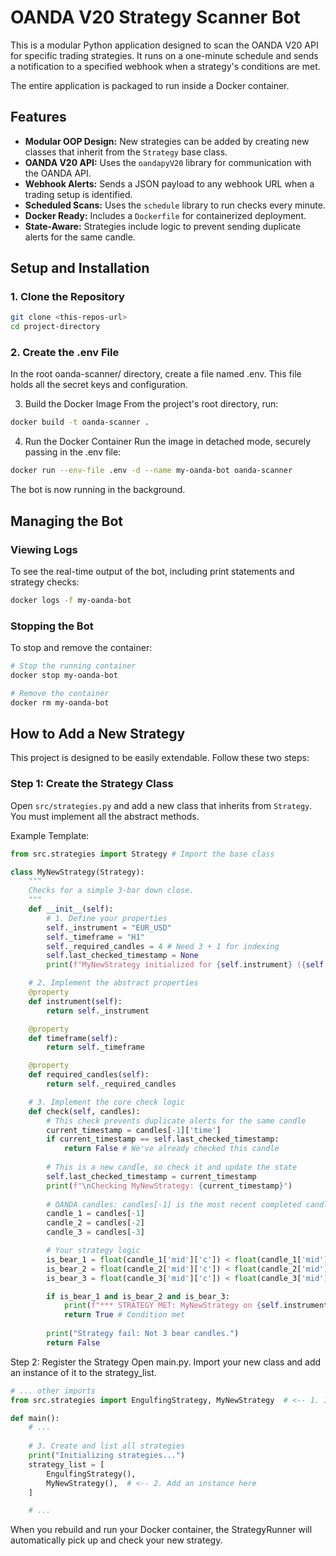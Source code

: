 # OANDA V20 Strategy Scanner Bot

This is a modular Python application designed to scan the OANDA V20 API for specific trading strategies. It runs on a one-minute schedule and sends a notification to a specified webhook when a strategy's conditions are met.

The entire application is packaged to run inside a Docker container.

## Features

* **Modular OOP Design:** New strategies can be added by creating new classes that inherit from the `Strategy` base class.
* **OANDA V20 API:** Uses the `oandapyV20` library for communication with the OANDA API.
* **Webhook Alerts:** Sends a JSON payload to any webhook URL when a trading setup is identified.
* **Scheduled Scans:** Uses the `schedule` library to run checks every minute.
* **Docker Ready:** Includes a `Dockerfile` for containerized deployment.
* **State-Aware:** Strategies include logic to prevent sending duplicate alerts for the same candle.

## Setup and Installation

### 1. Clone the Repository

```bash
git clone <this-repos-url>
cd project-directory
```

### 2. Create the .env File
In the root oanda-scanner/ directory, create a file named .env. This file holds all the secret keys and configuration.

3. Build the Docker Image
From the project's root directory, run:
```bash
docker build -t oanda-scanner .
```

4. Run the Docker Container
Run the image in detached mode, securely passing in the .env file:
```bash
docker run --env-file .env -d --name my-oanda-bot oanda-scanner
```

The bot is now running in the background.

## Managing the Bot
### Viewing Logs
To see the real-time output of the bot, including print statements and strategy checks:
```bash
docker logs -f my-oanda-bot
```

### Stopping the Bot
To stop and remove the container:
```bash
# Stop the running container
docker stop my-oanda-bot

# Remove the container
docker rm my-oanda-bot
```

## How to Add a New Strategy
This project is designed to be easily extendable. Follow these two steps:

### Step 1: Create the Strategy Class
Open ```src/strategies.py``` and add a new class that inherits from ```Strategy```. You must implement all the abstract methods.

Example Template:

```python
from src.strategies import Strategy # Import the base class

class MyNewStrategy(Strategy):
    """
    Checks for a simple 3-bar down close.
    """
    def __init__(self):
        # 1. Define your properties
        self._instrument = "EUR_USD"
        self._timeframe = "H1"
        self._required_candles = 4 # Need 3 + 1 for indexing
        self.last_checked_timestamp = None
        print(f"MyNewStrategy initialized for {self.instrument} ({self.timeframe})")

    # 2. Implement the abstract properties
    @property
    def instrument(self):
        return self._instrument

    @property
    def timeframe(self):
        return self._timeframe

    @property
    def required_candles(self):
        return self._required_candles

    # 3. Implement the core check logic
    def check(self, candles):
        # This check prevents duplicate alerts for the same candle
        current_timestamp = candles[-1]['time']
        if current_timestamp == self.last_checked_timestamp:
            return False # We've already checked this candle
        
        # This is a new candle, so check it and update the state
        self.last_checked_timestamp = current_timestamp
        print(f"\nChecking MyNewStrategy: {current_timestamp}")
        
        # OANDA candles: candles[-1] is the most recent completed candle
        candle_1 = candles[-1]
        candle_2 = candles[-2]
        candle_3 = candles[-3]

        # Your strategy logic
        is_bear_1 = float(candle_1['mid']['c']) < float(candle_1['mid']['o'])
        is_bear_2 = float(candle_2['mid']['c']) < float(candle_2['mid']['o'])
        is_bear_3 = float(candle_3['mid']['c']) < float(candle_3['mid']['o'])

        if is_bear_1 and is_bear_2 and is_bear_3:
            print(f"*** STRATEGY MET: MyNewStrategy on {self.instrument} ***")
            return True # Condition met
        
        print("Strategy fail: Not 3 bear candles.")
        return False
```

Step 2: Register the Strategy
Open main.py. Import your new class and add an instance of it to the strategy_list.

```python
# ... other imports
from src.strategies import EngulfingStrategy, MyNewStrategy  # <-- 1. Import it

def main():
    # ...
    
    # 3. Create and list all strategies
    print("Initializing strategies...")
    strategy_list = [
        EngulfingStrategy(),
        MyNewStrategy(),  # <-- 2. Add an instance here
    ]

    # ...
```

When you rebuild and run your Docker container, the StrategyRunner will automatically pick up and check your new strategy.



